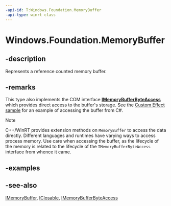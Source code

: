 ```yaml
---
-api-id: T:Windows.Foundation.MemoryBuffer
-api-type: winrt class
---
```


<!-- Class syntax.
public class MemoryBuffer : Windows.Foundation.IClosable, Windows.Foundation.IMemoryBuffer
-->

# Windows.Foundation.MemoryBuffer

## -description
Represents a reference counted memory buffer.

## -remarks

This type also implements the COM interface [**IMemoryBufferByteAccess**](/windows/win32/winrt/imemorybufferbyteaccess-getbuffer) which provides direct access to the buffer's storage. See the [Custom Effect sample](https://github.com/microsoft/Windows-universal-samples/blob/main/Samples/AudioCreation/cs/CustomEffect/CustomEffect.cs) for an example of accessing the buffer from C#.

> [!NOTE]
> C++/WinRT provides extension methods on `MemoryBuffer` to access the data directly. Different languages and runtimes have varying ways to access process memory. Use care when accessing the buffer, as the lifecycle of the memory is related to the lifecycle of the `IMemoryBufferByteAccess` interface from whence it came.

## -examples

## -see-also
[IMemoryBuffer](imemorybuffer.md), [IClosable](iclosable.md), [IMemoryBufferByteAccess](/windows/win32/winrt/imemorybufferbyteaccess-getbuffer)
